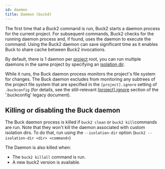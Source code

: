 ```yaml
---
id: daemon
title: Daemon (buckd)
---
```


The first time that a Buck2 command is run, Buck2 starts a daemon process for the current project. For subsequent commands, Buck2 checks for the running daemon process and, if found, uses the daemon to execute the command. Using the Buck2 daemon can save significant time as it enables Buck to share cache between Buck2 invocations.

By default, there is 1 daemon per [project](./glossary.md#project) root, you can run multiple daemons in the same project by specifying an [isolation dir](./glossary.md#isolation-dir).

While it runs, the Buck daemon process monitors the project's file system for changes. The Buck daemon excludes from monitoring any subtrees of the project file system that are specified in the `[project].ignore` setting of `.buckconfig` (for details, see the still-relevant [[project].ignore](../legacy/files-and-directories/dot-buckconfig.md#ignore) section of the '.buckconfig' legacy document).

## Killing or disabling the Buck daemon

The Buck daemon process is killed if `buck2 clean` or `buck2 kill`commands are run. Note that they won't kill the daemon associated with custom isolation dirs. To do that, run using the `--isolation-dir` option (`buck2 --isolation-dir <dir> <command>`)

<FbInternalOnly>

The Daemon is also killed when:

* The `buck2 killall` command is run.
* A new buck2 version is available.

</FbInternalOnly>
